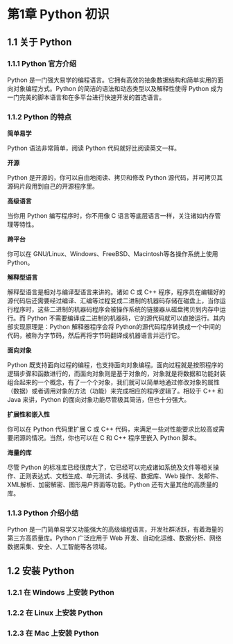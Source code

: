 # 第1章 Python 初识

## 1.1 关于 Python

### 1.1.1 Python 官方介绍

Python 是一门强大易学的编程语言。它拥有高效的抽象数据结构和简单实用的面向对象编程方式。Python 的简洁的语法和动态类型以及解释性使得 Python 成为一门完美的脚本语言和在多平台进行快速开发的首选语言。

### 1.1.2 Python 的特点

**简单易学**

Python 语法非常简单，阅读 Python 代码就好比阅读英文一样。

**开源**

Python 是开源的，你可以自由地阅读、拷贝和修改 Python 源代码，并可拷贝其源码片段用到自己的开源程序里。

**高级语言**

当你用 Python 编写程序时，你不用像 C 语言等底层语言一样，关注诸如内存管理等特性。

**跨平台**

你可以在 GNU/Linux、Windows、FreeBSD、Macintosh等各操作系统上使用 Python。 
  	  
**解释型语言**

解释型语言是相对与编译型语言来讲的。诸如 C 或 C++ 程序，程序员在编辑好的源代码后还需要经过编译、汇编等过程变成二进制的机器码存储在磁盘上，当你运行程序时，这些二进制的机器码程序会被操作系统的链接器从磁盘拷贝到内存中运行。而 Python 不需要编译成二进制的机器码，它的源代码就可以直接运行。其内部实现原理是：Python 解释器程序会将 Python的源代码程序转换成一个中间的代码，被称为字节码，然后再将字节码翻译成机器语言并运行它。 
  	  
**面向对象**
  	  
Python 既支持面向过程的编程，也支持面向对象编程。面向过程就是按照程序的逻辑步骤和函数进行的，而面向对象则是基于对象的，对象就是将数据和功能封装组合起来的一个概念，有了一个个对象，我们就可以简单地通过修改对象的属性（数据）或者调用对象的方法（功能）来完成相应的程序逻辑了。相较于 C++ 和 Java 来讲，Python 的面向对象功能尽管极其简洁，但也十分强大。 
  	  
**扩展性和嵌入性**
  	  
你可以在 Python 代码里扩展 C 或 C++ 代码，来满足一些对性能要求比较高或需要闭源的情况。当然，你也可以在 C 和 C++ 程序里嵌入 Python 脚本。 
  	  
**海量的库**

尽管 Python 的标准库已经很庞大了，它已经可以完成诸如系统及文件等相关操作、正则表达式、文档生成、单元测试、多线程、数据库、Web 操作、发邮件、XML解析、加密解密、图形用户界面等功能。Python 还有大量其他的高质量的库。 
  	  
### 1.1.3 Python 介绍小结 

Python 是一门简单易学又功能强大的高级编程语言，开发社群活跃，有着海量的第三方高质量库。Python 广泛应用于 Web 开发、自动化运维、数据分析、网络数据采集、安全、人工智能等各领域。 
  	  
## 1.2 安装 Python 

### 1.2.1 在 Windows 上安装 Python
### 1.2.2 在 Linux 上安装 Python 
### 1.2.3 在 Mac 上安装 Python

## 
  	  


  	  




